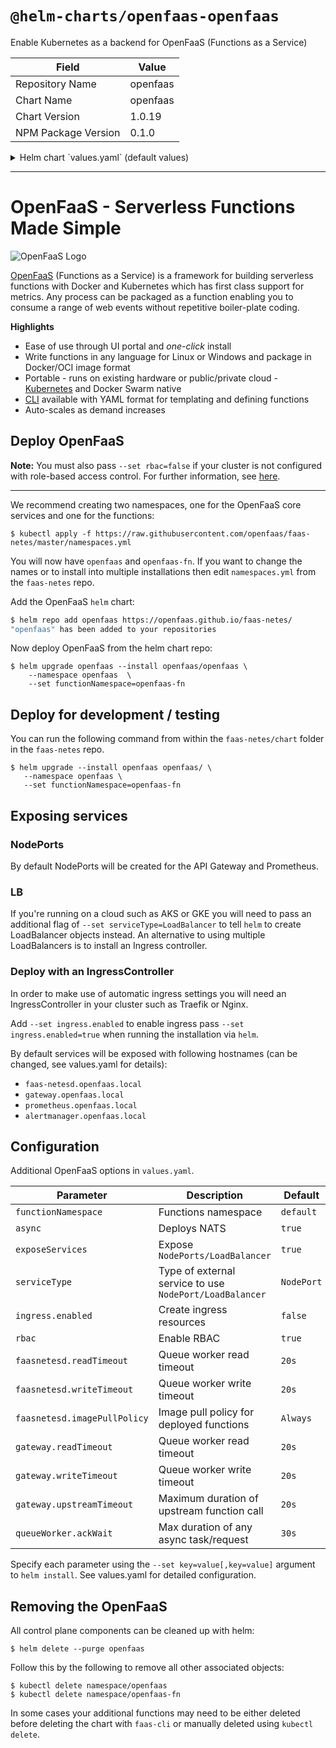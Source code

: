 # `@helm-charts/openfaas-openfaas`

Enable Kubernetes as a backend for OpenFaaS (Functions as a Service)

| Field               | Value    |
| ------------------- | -------- |
| Repository Name     | openfaas |
| Chart Name          | openfaas |
| Chart Version       | 1.0.19   |
| NPM Package Version | 0.1.0    |

<details>

<summary>Helm chart `values.yaml` (default values)</summary>

```yaml
functionNamespace:

async: true

exposeServices: true
serviceType: NodePort
rbac: true

faasnetesd:
  readTimeout: '20s'
  writeTimeout: '20s'
  imagePullPolicy: 'Always' # Image pull policy for deployed functions

gateway:
  readTimeout: '20s'
  writeTimeout: '20s'
  upstreamTimeout: '15s' # Must be smaller than read/write_timeout

queueWorker:
  ackWait: '30s'

# images
images:
  controller: functions/faas-netesd:0.5.5
  gateway: functions/gateway:0.8.2
  prometheus: prom/prometheus:v2.2.0
  alertmanager: prom/alertmanager:v0.15.0-rc.0
  nats: nats-streaming:0.6.0
  queueWorker: functions/queue-worker:0.4.3

# ingress configuration
ingress:
  enabled: false
  # Used to create Ingress record (should be used with exposeServices: false).
  hosts:
    - host: faas-netesd.openfaas.local
      serviceName: faas-netesd
      servicePort: 8080
      path: /
    - host: gateway.openfaas.local
      serviceName: gateway
      servicePort: 8080
      path: /
    - host: prometheus.openfaas.local
      serviceName: prometheus
      servicePort: 9090
      path: /
    - host: alertmanager.openfaas.local
      serviceName: alertmanager
      servicePort: 9093
      path: /
  annotations:
    kubernetes.io/ingress.class: nginx
  tls:
    # Secrets must be manually created in the namespace.
```

</details>

---

# OpenFaaS - Serverless Functions Made Simple

![OpenFaaS Logo](https://blog.alexellis.io/content/images/2017/08/faas_side.png)

[OpenFaaS](https://github.com/openfaas/faas) (Functions as a Service) is a framework for building serverless functions with Docker and Kubernetes which has first class support for metrics. Any process can be packaged as a function enabling you to consume a range of web events without repetitive boiler-plate coding.

**Highlights**

- Ease of use through UI portal and _one-click_ install
- Write functions in any language for Linux or Windows and package in Docker/OCI image format
- Portable - runs on existing hardware or public/private cloud - [Kubernetes](https://github.com/openfaas/faas-netes) and Docker Swarm native
- [CLI](http://github.com/openfaas/faas-cli) available with YAML format for templating and defining functions
- Auto-scales as demand increases

## Deploy OpenFaaS

**Note:** You must also pass `--set rbac=false` if your cluster is not configured with role-based access control. For further information, see [here](https://kubernetes.io/docs/admin/authorization/rbac/).

---

We recommend creating two namespaces, one for the OpenFaaS core services and one for the functions:

```
$ kubectl apply -f https://raw.githubusercontent.com/openfaas/faas-netes/master/namespaces.yml
```

You will now have `openfaas` and `openfaas-fn`. If you want to change the names or to install into multiple installations then edit `namespaces.yml` from the `faas-netes` repo.

Add the OpenFaaS `helm` chart:

```bash
$ helm repo add openfaas https://openfaas.github.io/faas-netes/
"openfaas" has been added to your repositories
```

Now deploy OpenFaaS from the helm chart repo:

```
$ helm upgrade openfaas --install openfaas/openfaas \
    --namespace openfaas  \
    --set functionNamespace=openfaas-fn
```

## Deploy for development / testing

You can run the following command from within the `faas-netes/chart` folder in the `faas-netes` repo.

```
$ helm upgrade --install openfaas openfaas/ \
   --namespace openfaas \
   --set functionNamespace=openfaas-fn
```

## Exposing services

### NodePorts

By default NodePorts will be created for the API Gateway and Prometheus.

### LB

If you're running on a cloud such as AKS or GKE you will need to pass an additional flag of `--set serviceType=LoadBalancer` to tell `helm` to create LoadBalancer objects instead. An alternative to using multiple LoadBalancers is to install an Ingress controller.

### Deploy with an IngressController

In order to make use of automatic ingress settings you will need an IngressController in your cluster such as Traefik or Nginx.

Add `--set ingress.enabled` to enable ingress pass `--set ingress.enabled=true` when running the installation via `helm`.

By default services will be exposed with following hostnames (can be changed, see values.yaml for details):

- `faas-netesd.openfaas.local`
- `gateway.openfaas.local`
- `prometheus.openfaas.local`
- `alertmanager.openfaas.local`

## Configuration

Additional OpenFaaS options in `values.yaml`.

| Parameter                    | Description                                             | Default    |
| ---------------------------- | ------------------------------------------------------- | ---------- |
| `functionNamespace`          | Functions namespace                                     | `default`  |
| `async`                      | Deploys NATS                                            | `true`     |
| `exposeServices`             | Expose `NodePorts/LoadBalancer`                         | `true`     |
| `serviceType`                | Type of external service to use `NodePort/LoadBalancer` | `NodePort` |
| `ingress.enabled`            | Create ingress resources                                | `false`    |
| `rbac`                       | Enable RBAC                                             | `true`     |
| `faasnetesd.readTimeout`     | Queue worker read timeout                               | `20s`      |
| `faasnetesd.writeTimeout`    | Queue worker write timeout                              | `20s`      |
| `faasnetesd.imagePullPolicy` | Image pull policy for deployed functions                | `Always`   |
| `gateway.readTimeout`        | Queue worker read timeout                               | `20s`      |
| `gateway.writeTimeout`       | Queue worker write timeout                              | `20s`      |
| `gateway.upstreamTimeout`    | Maximum duration of upstream function call              | `20s`      |
| `queueWorker.ackWait`        | Max duration of any async task/request                  | `30s`      |

Specify each parameter using the `--set key=value[,key=value]` argument to `helm install`.
See values.yaml for detailed configuration.

## Removing the OpenFaaS

All control plane components can be cleaned up with helm:

```
$ helm delete --purge openfaas
```

Follow this by the following to remove all other associated objects:

```
$ kubectl delete namespace/openfaas
$ kubectl delete namespace/openfaas-fn
```

In some cases your additional functions may need to be either deleted before deleting the chart with `faas-cli` or manually deleted using `kubectl delete`.
